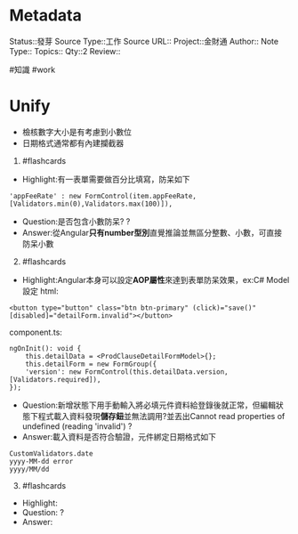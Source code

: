 # Metadata
Status::發芽
Source Type::工作
Source URL::
Project::金財通
Author::
Note Type::
Topics::
Qty::2
Review::

#知識    #work 
# Unify
- 檢核數字大小是有考慮到小數位
- 日期格式通常都有內建攔截器






1. #flashcards 
- Highlight:有一表單需要做百分比填寫，防呆如下
```
'appFeeRate' : new FormControl(item.appFeeRate, [Validators.min(0),Validators.max(100)]),
```
- Question:是否包含小數防呆?
?
- Answer:從Angular**只有number型別**直覺推論並無區分整數、小數，可直接防呆小數

2. #flashcards 
- Highlight:Angular本身可以設定**AOP屬性**來達到表單防呆效果，ex:C# Model設定
html:
```
<button type="button" class="btn btn-primary" (click)="save()" [disabled]="detailForm.invalid"></button>

```
component.ts:
```
ngOnInit(): void {
	this.detailData = <ProdClauseDetailFormModel>{};
	this.detailForm = new FormGroup({
	'version': new FormControl(this.detailData.version, [Validators.required]),
});
```
- Question:新增狀態下用手動輸入將必填元件資料給登錄後就正常，但編輯狀態下程式載入資料發現**儲存鈕**並無法調用?並丟出Cannot read properties of undefined (reading 'invalid')
?
- Answer:載入資料是否符合驗證，元件綁定日期格式如下
```
CustomValidators.date
yyyy-MM-dd error
yyyy/MM/dd
```


3. #flashcards 
- Highlight:
- Question:
?
- Answer: